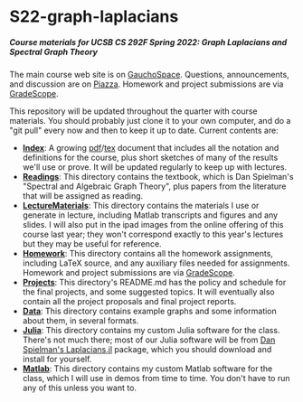 # S22-graph-laplacians

##### Course materials for UCSB CS 292F Spring 2022: Graph Laplacians and Spectral Graph Theory

The main course web site is on [GauchoSpace](https://gauchospace.ucsb.edu/courses/course/view.php?id=15384). Questions, announcements, and discussion are on [Piazza](piazza.com/ucsb/spring2022/cs292/home). Homework and project submissions are via [GradeScope](https://www.gradescope.com/courses/382190).

This repository will be updated throughout the quarter with course materials. You should probably just clone it to your own computer, and do a "git pull" every now and then to keep it up to date. Current contents are:

- [**Index**](Index/): A growing [pdf](Index/index.pdf)/[tex](Index/index.tex) document that includes all the notation and definitions for the course, plus short sketches of many of the results we'll use or prove. It will be updated regularly to keep up with lectures.
- [**Readings**](Readings/): This directory contains the textbook, which is Dan Spielman's "Spectral and Algebraic Graph Theory", plus papers from the literature that will be assigned as reading.
- [**LectureMaterials**](LectureMaterials/): This directory contains the materials I use or generate in lecture, including Matlab transcripts and figures and any slides. I will also put in the ipad images from the online offering of this course last year; they won't correspond exactly to this year's lectures but they may be useful for reference.
- [**Homework**](Homework/): This directory contains all the homework assignments, including LaTeX source, and any auxiliary files needed for assignments. Homework and project submissions are via [GradeScope](https://www.gradescope.com/courses/382190).
- [**Projects**](Projects/): This directory's README.md has the policy and schedule for the final projects, and some suggested topics. It will eventually also contain all the project proposals and final project reports.
- [**Data**](Data/): This directory contains example graphs and some information about them, in several formats.
- [**Julia**](Julia/): This directory contains my custom Julia software for the class. There's not much there; most of our Julia software will be from [Dan Spielman's Laplacians.jl](https://github.com/danspielman/Laplacians.jl) package, which you should download and install for yourself.
- [**Matlab**](Matlab/): This directory contains my custom Matlab software for the class, which I will use in demos from time to time. You don't have to run any of this unless you want to.

